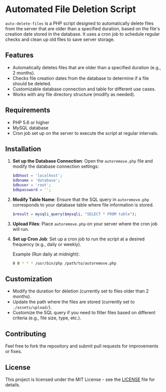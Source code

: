 
# Automated File Deletion Script

`auto-delete-files` is a PHP script designed to automatically delete files from the server that are older than a specified duration, based on the file's creation date stored in the database. It uses a cron job to schedule regular checks and clean up old files to save server storage.

## Features

- Automatically deletes files that are older than a specified duration (e.g., 2 months).
- Checks file creation dates from the database to determine if a file should be deleted.
- Customizable database connection and table for different use cases.
- Works with any file directory structure (modify as needed).

## Requirements

- PHP 5.6 or higher
- MySQL database
- Cron job set up on the server to execute the script at regular intervals.

## Installation

1. **Set up the Database Connection**:
   Open the `autoremove.php` file and modify the database connection settings:
   
   ```php
   $dbhost = 'localhost';
   $dbname = 'database';
   $dbuser = 'root';
   $dbpassword = '';
   ```

2. **Modify Table Name**:
   Ensure that the SQL query in `autoremove.php` corresponds to your database table where file information is stored.

   ```php
   $result = mysqli_query($mysqli, "SELECT * FROM table");
   ```

3. **Upload Files**:
   Place `autoremove.php` on your server where the cron job will run.

4. **Set up Cron Job**:
   Set up a cron job to run the script at a desired frequency (e.g., daily or weekly).

   Example (Run daily at midnight):
   ```bash
   0 0 * * * /usr/bin/php /path/to/autoremove.php
   ```

## Customization

- Modify the duration for deletion (currently set to files older than 2 months).
- Update the path where the files are stored (currently set to `./assets/upload/`).
- Customize the SQL query if you need to filter files based on different criteria (e.g., file size, type, etc.).

## Contributing

Feel free to fork the repository and submit pull requests for improvements or fixes.

## License

This project is licensed under the MIT License - see the [LICENSE](LICENSE) file for details.
